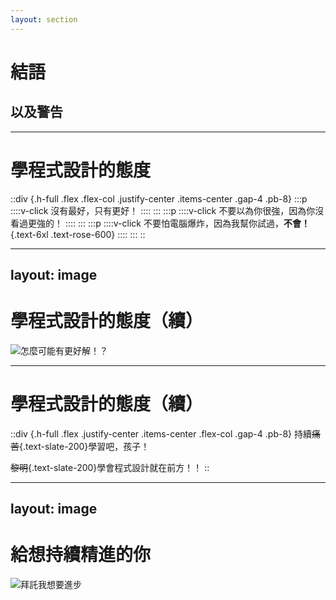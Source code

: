 ```yaml
---
layout: section
---
```


# 結語

## 以及警告

---

# 學程式設計的態度

::div {.h-full .flex .flex-col .justify-center .items-center .gap-4 .pb-8}
:::p
::::v-click
沒有最好，只有更好！
::::
:::
:::p
::::v-click
不要以為你很強，因為你沒看過更強的！
::::
:::
:::p
::::v-click
不要怕電腦爆炸，因為我幫你試過，**不會！**{.text-6xl .text-rose-600}
::::
:::
::

---
layout: image
---

# 學程式設計的態度（續）

![怎麼可能有更好解！？](/how-possible.png)

---

# 學程式設計的態度（續）

::div {.h-full .flex .justify-center .items-center .flex-col .gap-4 .pb-8}
持續~~痛苦~~{.text-slate-200}學習吧，孩子！

~~黎明~~{.text-slate-200}學會程式設計就在前方！！
::

---
layout: image
---

# 給想持續精進的你

![拜託我想要進步](/please-help-me.png)
